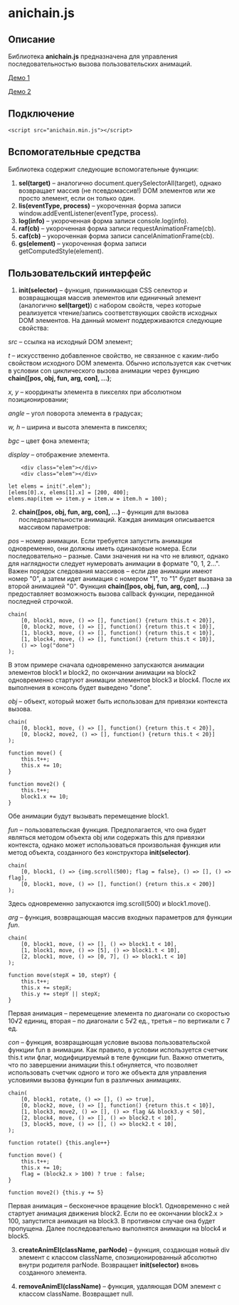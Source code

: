 # anichain.js

## Описание

Библиотека **anichain.js** предназначена для управления последовательностью вызова пользовательских анимаций.

[Демо 1](http://msementsov.ru/anichain/demo/)

[Демо 2](http://msementsov.ru/anichain/game/)


## Подключение

```
<script src="anichain.min.js"></script>
```

## Вспомогательные средства

Библиотека содержит следующие вспомогательные функции:

1. **sel(target)** – аналогично document.querySelectorAll(target), 
однако возвращает массив (не псевдомассив!) DOM элементов или же просто элемент, если он только один.
2. **lis(eventType, process)** – укороченная форма записи window.addEventListener(eventType, process).
3. **log(info)** – укороченная форма записи console.log(info).
4. **raf(cb)** – укороченная форма записи requestAnimationFrame(cb).
5. **caf(cb)** – укороченная форма записи cancelAnimationFrame(cb).
6. **gs(element)** – укороченная форма записи getComputedStyle(element).


## Пользовательский интерфейс

1. **init(selector)** – функция, принимающая CSS селектор и возвращающая массив элементов или единичный элемент (аналогично **sel(target)**) с набором свойств, через которые реализуется чтение/запись соответствующих свойств исходных DOM элементов.
На данный момент поддерживаются следующие свойства:

*src* – ссылка на исходный DOM элемент;

*t* – искусственно добавленное свойство, не связанное с каким-либо свойством исходного DOM элемента. Обычно используется как счетчик в условии con циклического вызова анимации через функцию **chain([pos, obj, fun, arg, con], ...)**;

*x, y* – координаты элемента в пикселях при абсолютном позиционировании;

*angle* – угол поворота элемента в градусах;

*w, h* – ширина и высота элемента в пикселях;

*bgc* – цвет фона элемента;

*display* – отображение элемента.

```
	<div class="elem"></div>
	<div class="elem"></div>
```

```
let elems = init(".elem");
[elems[0].x, elems[1].x] = [200, 400];
elems.map(item => item.y = item.w = item.h = 100);
```

2. **chain([pos, obj, fun, arg, con], ...)** – функция для вызова последовательности анимаций. Каждая анимация описывается массивом параметров:

*pos* – номер анимации. Если требуется запустить анимации одновременно, они должны иметь одинаковые номера. Если последовательно – разные. Сами значения ни на что не влияют, однако для наглядности следует нумеровать анимации в формате "0, 1, 2...".
Важен порядок следования массивов – если две анимации имеют номер "0", а затем идет анимация с номером "1", то "1" будет вызвана за второй анимацией "0".
Функция **chain([pos, obj, fun, arg, con], ...)** предоставляет возможность вызова callback функции, переданной последней строчкой.

```
chain(
	[0, block1, move, () => [], function() {return this.t < 20}],
	[0, block2, move, () => [], function() {return this.t < 10}],
	[1, block3, move, () => [], function() {return this.t < 10}],
	[1, block4, move, () => [], function() {return this.t < 10}],
	() => log("done")
);
```

В этом примере сначала одновременно запускаются анимации элементов block1 и block2, по окончании анимации на block2 одновременно стартуют анимации элементов block3 и block4. После их выполнения в консоль будет выведено "done".

*obj* – объект, который может быть использован для привязки контекста вызова.

```
chain(
	[0, block1, move, () => [], function() {return this.t < 20}],
	[0, block2, move2, () => [], function() {return this.t < 20}]
);

function move() {
	this.t++;
	this.x += 10;
}

function move2() {
	this.t++;
	block1.x += 10;
}
```

Обе анимации будут вызывать перемещение block1.

*fun* – пользовательская функция. Предполагается, что она будет являться методом объекта obj или содержать this для привязки контекста, однако может использоваться произвольная функция или метод объекта, созданного без конструктора **init(selector)**.

```
chain(
	[0, block1, () => {img.scroll(500); flag = false}, () => [], () => flag],
	[0, block1, move, () => [], function() {return this.x < 200}]
);
```

Здесь одновременно запускаются img.scroll(500) и block1.move().

*arg* – функция, возвращающая массив входных параметров для функции *fun*.

```
chain(
	[0, block1, move, () => [], () => block1.t < 10],
	[1, block1, move, () => [5], () => block1.t < 10],
	[2, block1, move, () => [0, 7], () => block1.t < 10]
);

function move(stepX = 10, stepY) {
	this.t++;
	this.x += stepX;
	this.y += stepY || stepX;
}
```

Первая анимация – перемещение элемента по диагонали со скоростью 10√2 единиц, вторая – по диагонали с 5√2 ед., третья – по вертикали с 7 ед.

*con* – функция, возвращающая условие вызова пользовательской функции fun в анимации. Как правило, в условии используется счетчик this.t или флаг, модифицируемый в теле функции fun. Важно отметить, что по завершении анимации this.t обнуляется, что позволяет использовать счетчик одного и того же объекта для управления условиями вызова функции fun в различных анимациях.

```
chain(
	[0, block1, rotate, () => [], () => true],
	[0, block2, move, () => [], function() {return this.t < 10}],
	[1, block3, move2, () => [], () => flag && block3.y < 50],
	[2, block4, move, () => [], () => block2.t < 10],
	[3, block5, move, () => [], () => block2.t < 10],
);

function rotate() {this.angle++}

function move() {
	this.t++;
	this.x += 10;
	flag = (block2.x > 100) ? true : false;
}

function move2() {this.y += 5}
```

Первая анимация – бесконечное вращение block1. Одновременно с ней стартует анимация движения block2. Если по ее окончании block2.x > 100, запустится анимация на block3. В противном случае она будет пропущена. Далее последовательно выполнятся анимации на block4 и block5.

3. **createAnimEl(className, parNode)** – функция, создающая новый div элемент с классом className, спозиционированный абсолютно внутри родителя parNode. Возвращает **init(selector)** вновь созданного элемента.

4. **removeAnimEl(className)** – функция, удаляющая DOM элемент с классом className. Возвращает null.
